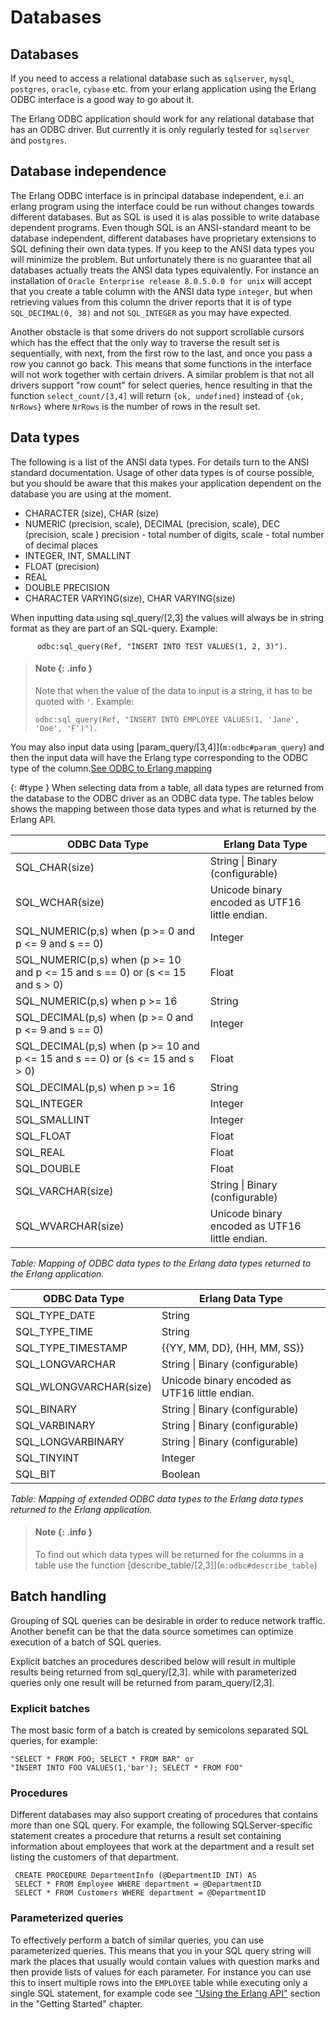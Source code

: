 <!--
%CopyrightBegin%

Copyright Ericsson AB 2023-2024. All Rights Reserved.

Licensed under the Apache License, Version 2.0 (the "License");
you may not use this file except in compliance with the License.
You may obtain a copy of the License at

    http://www.apache.org/licenses/LICENSE-2.0

Unless required by applicable law or agreed to in writing, software
distributed under the License is distributed on an "AS IS" BASIS,
WITHOUT WARRANTIES OR CONDITIONS OF ANY KIND, either express or implied.
See the License for the specific language governing permissions and
limitations under the License.

%CopyrightEnd%
-->
# Databases

## Databases

If you need to access a relational database such as `sqlserver`, `mysql`,
`postgres`, `oracle`, `cybase` etc. from your erlang application using the
Erlang ODBC interface is a good way to go about it.

The Erlang ODBC application should work for any relational database that has an
ODBC driver. But currently it is only regularly tested for `sqlserver` and
`postgres`.

## Database independence

The Erlang ODBC interface is in principal database independent, e.i. an erlang
program using the interface could be run without changes towards different
databases. But as SQL is used it is alas possible to write database dependent
programs. Even though SQL is an ANSI-standard meant to be database independent,
different databases have proprietary extensions to SQL defining their own data
types. If you keep to the ANSI data types you will minimize the problem. But
unfortunately there is no guarantee that all databases actually treats the ANSI
data types equivalently. For instance an installation of
`Oracle Enterprise release 8.0.5.0.0 for unix` will accept that you create a
table column with the ANSI data type `integer`, but when retrieving values from
this column the driver reports that it is of type `SQL_DECIMAL(0, 38)` and not
`SQL_INTEGER` as you may have expected.

Another obstacle is that some drivers do not support scrollable cursors which
has the effect that the only way to traverse the result set is sequentially,
with next, from the first row to the last, and once you pass a row you cannot go
back. This means that some functions in the interface will not work together
with certain drivers. A similar problem is that not all drivers support "row
count" for select queries, hence resulting in that the function
`select_count/[3,4]` will return `{ok, undefined}` instead of `{ok, NrRows}`
where `NrRows` is the number of rows in the result set.

## Data types

The following is a list of the ANSI data types. For details turn to the ANSI
standard documentation. Usage of other data types is of course possible, but you
should be aware that this makes your application dependent on the database you
are using at the moment.

- CHARACTER (size), CHAR (size)
- NUMERIC (precision, scale), DECIMAL (precision, scale), DEC (precision, scale
  ) precision - total number of digits, scale - total number of decimal places
- INTEGER, INT, SMALLINT
- FLOAT (precision)
- REAL
- DOUBLE PRECISION
- CHARACTER VARYING(size), CHAR VARYING(size)

When inputting data using sql_query/\[2,3] the values will always be in string
format as they are part of an SQL-query. Example:

```text
      odbc:sql_query(Ref, "INSERT INTO TEST VALUES(1, 2, 3)").
```

> #### Note {: .info }
>
> Note that when the value of the data to input is a string, it has to be quoted
> with `'`. Example:
>
> ```text
> odbc:sql_query(Ref, "INSERT INTO EMPLOYEE VALUES(1, 'Jane', 'Doe', 'F')").
> ```

You may also input data using [param_query/\[3,4]](`m:odbc#param_query`) and
then the input data will have the Erlang type corresponding to the ODBC type of
the column.[See ODBC to Erlang mapping](databases.md#type)

[](){: #type } When selecting data from a table, all data types are returned
from the database to the ODBC driver as an ODBC data type. The tables below
shows the mapping between those data types and what is returned by the Erlang
API.

| ODBC Data Type                                                                | Erlang Data Type                               |
| ----------------------------------------------------------------------------- | ---------------------------------------------- |
| SQL_CHAR(size)                                                                | String \| Binary (configurable)                |
| SQL_WCHAR(size)                                                               | Unicode binary encoded as UTF16 little endian. |
| SQL_NUMERIC(p,s) when (p >= 0 and p <= 9 and s == 0)                          | Integer                                        |
| SQL_NUMERIC(p,s) when (p >= 10 and p <= 15 and s == 0) or (s <= 15 and s > 0) | Float                                          |
| SQL_NUMERIC(p,s) when p >= 16                                                 | String                                         |
| SQL_DECIMAL(p,s) when (p >= 0 and p <= 9 and s == 0)                          | Integer                                        |
| SQL_DECIMAL(p,s) when (p >= 10 and p <= 15 and s == 0) or (s <= 15 and s > 0) | Float                                          |
| SQL_DECIMAL(p,s) when p >= 16                                                 | String                                         |
| SQL_INTEGER                                                                   | Integer                                        |
| SQL_SMALLINT                                                                  | Integer                                        |
| SQL_FLOAT                                                                     | Float                                          |
| SQL_REAL                                                                      | Float                                          |
| SQL_DOUBLE                                                                    | Float                                          |
| SQL_VARCHAR(size)                                                             | String \| Binary (configurable)                |
| SQL_WVARCHAR(size)                                                            | Unicode binary encoded as UTF16 little endian. |

_Table: Mapping of ODBC data types to the Erlang data types returned to the
Erlang application._

| ODBC Data Type         | Erlang Data Type                               |
| ---------------------- | ---------------------------------------------- |
| SQL_TYPE_DATE          | String                                         |
| SQL_TYPE_TIME          | String                                         |
| SQL_TYPE_TIMESTAMP     | \{\{YY, MM, DD\}, \{HH, MM, SS\}\}             |
| SQL_LONGVARCHAR        | String \| Binary (configurable)                |
| SQL_WLONGVARCHAR(size) | Unicode binary encoded as UTF16 little endian. |
| SQL_BINARY             | String \| Binary (configurable)                |
| SQL_VARBINARY          | String \| Binary (configurable)                |
| SQL_LONGVARBINARY      | String \| Binary (configurable)                |
| SQL_TINYINT            | Integer                                        |
| SQL_BIT                | Boolean                                        |

_Table: Mapping of extended ODBC data types to the Erlang data types returned to
the Erlang application._

> #### Note {: .info }
>
> To find out which data types will be returned for the columns in a table use
> the function [describe_table/\[2,3]](`m:odbc#describe_table`)

## Batch handling

Grouping of SQL queries can be desirable in order to reduce network traffic.
Another benefit can be that the data source sometimes can optimize execution of
a batch of SQL queries.

Explicit batches an procedures described below will result in multiple results
being returned from sql_query/\[2,3]. while with parameterized queries only one
result will be returned from param_query/\[2,3].

### Explicit batches

The most basic form of a batch is created by semicolons separated SQL queries,
for example:

```text
"SELECT * FROM FOO; SELECT * FROM BAR" or
"INSERT INTO FOO VALUES(1,'bar'); SELECT * FROM FOO"
```

### Procedures

Different databases may also support creating of procedures that contains more
than one SQL query. For example, the following SQLServer-specific statement
creates a procedure that returns a result set containing information about
employees that work at the department and a result set listing the customers of
that department.

```text
 CREATE PROCEDURE DepartmentInfo (@DepartmentID INT) AS
 SELECT * FROM Employee WHERE department = @DepartmentID
 SELECT * FROM Customers WHERE department = @DepartmentID
```

### Parameterized queries

To effectively perform a batch of similar queries, you can use parameterized
queries. This means that you in your SQL query string will mark the places that
usually would contain values with question marks and then provide lists of
values for each parameter. For instance you can use this to insert multiple rows
into the `EMPLOYEE` table while executing only a single SQL statement, for
example code see ["Using the Erlang API"](getting_started.md#param_query)
section in the "Getting Started" chapter.
